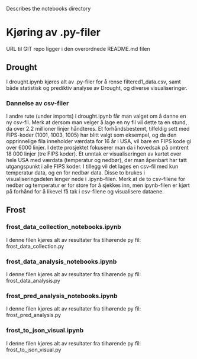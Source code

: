 Describes the notebooks directory

# Kjøring av .py-filer

URL til GIT repo ligger i den overordnede README.md filen

## Drought

I drought.ipynb kjøres alt av .py-filer for å rense filtered1_data.csv, samt både statistisk og prediktiv analyse av Drought, og diverse visualiseringer.

### Dannelse av csv-filer

I andre rute (under imports) i drought.ipynb får man valget om å danne en ny csv-fil. Merk at dersom man velger å lage en ny fil vil dette ta en stund, da over 2.2 millioner linjer håndteres. Et forhåndsbestemt, tilfeldig sett med FIPS-koder (1001, 1003, 1005) har blitt valgt som eksempel, og da den opprinnelige fila inneholder værdata for 16 år i USA, vil bare en FIPS kode gi over 6000 linjer. I dette prosjektet fokuserer man da i hovedsak på omtrent 18 000 linjer (tre FIPS koder). Et unntak er visualiseringen av kartet over hele USA med værdata (temperatur og nedbør), der man åpenbart har tatt utgangspunkt i alle FIPS koder. I tillegg vil det lages en csv-fil med kun temperatur data, og en for nedbør data. Disse to brukes i visualiseringsdelen lenger nede i .ipynb-filen. Merk at de to csv-filene for nedbør og temperatur er for store for å sjekkes inn, men ipynb-filen er kjørt på forhånd for å likevel få tak i csv-filene og visualisere dataene.


## Frost

### frost_data_collection_notebooks.ipynb
I denne filen kjøres alt av resultater fra tilhørende py fil: frost_data_collection.py

### frost_data_analysis_notebooks.ipynb
I denne filen kjøres alt av resultater fra tilhørende py fil: frost_data_analysis.py

### frost_pred_analysis_notebooks.ipynb
I denne filen kjøres alt av resultater fra tilhørende py fil: frost_pred_analysis.py

### frost_to_json_visual.ipynb
I denne filen kjøres alt av resultater fra tilhørende py fil: frost_to_json_visual.py